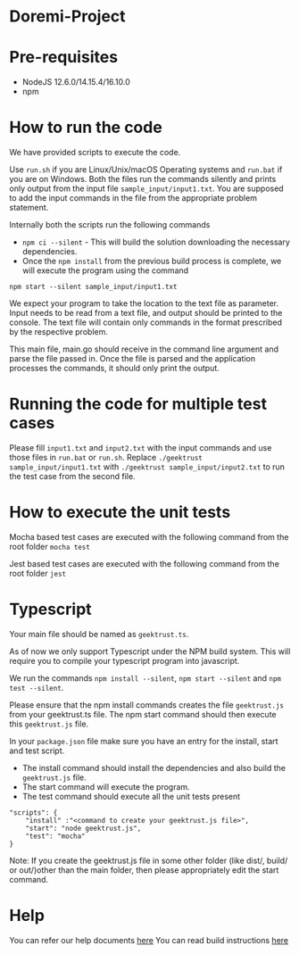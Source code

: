# Doremi-Project
# Pre-requisites
* NodeJS 12.6.0/14.15.4/16.10.0
* npm

# How to run the code

We have provided scripts to execute the code. 

Use `run.sh` if you are Linux/Unix/macOS Operating systems and `run.bat` if you are on Windows.  Both the files run the commands silently and prints only output from the input file `sample_input/input1.txt`. You are supposed to add the input commands in the file from the appropriate problem statement. 

Internally both the scripts run the following commands 

 * `npm ci --silent` - This will build the solution downloading the necessary dependencies.
 * Once the `npm install` from the previous build process is complete, we will execute the program using the command

`npm start --silent sample_input/input1.txt`

We expect your program to take the location to the text file as parameter. Input needs to be read from a text file, and output should be printed to the console. The text file will contain only commands in the format prescribed by the respective problem.

This main file, main.go should receive in the command line argument and parse the file passed in. Once the file is parsed and the application processes the commands, it should only print the output.

 # Running the code for multiple test cases

 Please fill `input1.txt` and `input2.txt` with the input commands and use those files in `run.bat` or `run.sh`. Replace `./geektrust sample_input/input1.txt` with `./geektrust sample_input/input2.txt` to run the test case from the second file. 

 # How to execute the unit tests

 Mocha based test cases are executed with the following command from the root folder
`mocha test`

Jest based test cases are executed with the following command from the root folder
`jest`

# Typescript

Your main file should be named as `geektrust.ts`.

As of now we only support Typescript under the NPM build system. This will require you to compile your typescript program into javascript.

We run the commands `npm install --silent`, `npm start --silent` and `npm test --silent`.

Please ensure that the npm install commands creates the file `geektrust.js` from your geektrust.ts file. The npm start command should then execute this `geektrust.js` file.

In your `package.json` file make sure you have an entry for the install, start and test script.

* The install command should install the dependencies and also build the `geektrust.js` file.
* The start command will execute the program.
* The test command should execute all the unit tests present

```
"scripts": {
    "install" :"<command to create your geektrust.js file>",
    "start": "node geektrust.js",
    "test": "mocha"
}
```

Note: If you create the geektrust.js file in some other folder (like dist/, build/ or out/)other than the main folder, then please appropriately edit the start command.

# Help

You can refer our help documents [here](https://help.geektrust.com)
You can read build instructions [here](https://github.com/geektrust/coding-problem-artefacts/tree/master/NodeJS)
